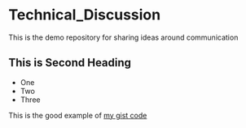 # Technical_Discussion
This is the demo repository for sharing ideas around communication


## This is Second Heading

* One
* Two
* Three

This is the good example of [my gist code](https://gist.github.com/Amartya-Srivastav/5956174ff55350edf7a26560ff543c4b)

